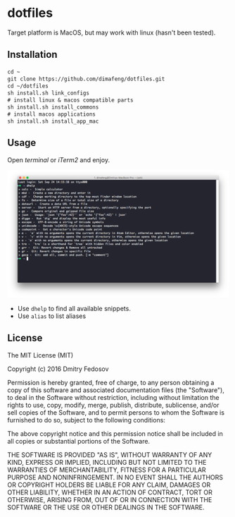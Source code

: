 # dotfiles

Target platform is MacOS, but may work with linux (hasn't been tested).

## Installation

```
cd ~
git clone https://github.com/dimafeng/dotfiles.git
cd ~/dotfiles
sh install.sh link_configs
# install linux & macos compatible parts
sh install.sh install_commons
# install macos applications
sh install.sh install_app_mac
```

## Usage

Open *terminal* or *iTerm2* and enjoy.

![preview](preview.png)

* Use `dhelp` to find all available snippets.
* Use `alias` to list aliases

## License

The MIT License (MIT)

Copyright (c) 2016 Dmitry Fedosov

Permission is hereby granted, free of charge, to any person obtaining a copy of this software and associated
documentation files (the "Software"), to deal in the Software without restriction, including without limitation the
rights to use, copy, modify, merge, publish, distribute, sublicense, and/or sell copies of the Software, and to permit
persons to whom the Software is furnished to do so, subject to the following conditions:

The above copyright notice and this permission notice shall be included in all copies or substantial portions of the
Software.

THE SOFTWARE IS PROVIDED "AS IS", WITHOUT WARRANTY OF ANY KIND, EXPRESS OR IMPLIED, INCLUDING BUT NOT LIMITED TO THE
WARRANTIES OF MERCHANTABILITY, FITNESS FOR A PARTICULAR PURPOSE AND NONINFRINGEMENT. IN NO EVENT SHALL THE AUTHORS OR
COPYRIGHT HOLDERS BE LIABLE FOR ANY CLAIM, DAMAGES OR OTHER LIABILITY, WHETHER IN AN ACTION OF CONTRACT, TORT OR
OTHERWISE, ARISING FROM, OUT OF OR IN CONNECTION WITH THE SOFTWARE OR THE USE OR OTHER DEALINGS IN THE SOFTWARE.
